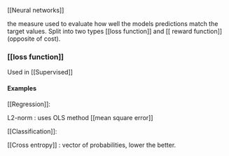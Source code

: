 
[[Neural networks]]

the measure used to evaluate how well the models predictions match the target values. Split into two types [[loss function]] and [[ reward function]] (opposite of cost).

### [[loss function]]

 Used in [[Supervised]]
#### Examples 

[[Regression]]: 

L2-norm : uses OLS method [[mean square error]]

[[Classification]]:

[[Cross entropy]] : vector of probabilities, lower the better.